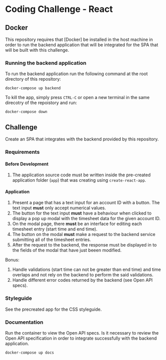 # Coding Challenge - React

## Docker
This repository requires that [Docker] be installed in the host machine in order
to run the backend application that will be integrated for the SPA that will
be built with this challenge.

### Running the backend application
To run the backend application run the following command at the root directory
of this repository:

```
docker-compose up backend
```

To kill the app, simply press `CTRL-C` or open a new terminal in the same
direcotry of the repoistory and run:

```
docker-compose down
```

## Challenge

Create an SPA that integrates with the backend provided by this repository.

### Requirements

#### Before Development

1. The application source code must be written inside the pre-created
   application folder (`app`) that was creating using `create-react-app`.

#### Application

1. Present a page that has a text input for an account ID with a button. The
   text input __must__ only accept numerical values.
2. The button for the text input __must__ have a behaviour when clicked to display
   a pop up modal with the timesheet data for the given account ID.
3. On the modal page, there __must__ be an interface for editing each timesheet
   entry (start time and end time).
4. The button on the modal __must__ make a request to the backend service
   submitting all of the timesheet entries.
5. After the request to the backend, the response must be displayed in to the
   fields of the modal that have just beeen modified.

Bonus:

1. Handle validations (start time can not be greater than end time) and time
   overlaps and not rely on the backend to perform the said validations.
2. Handle different error codes returned by the backend (see Open API specs).

### Styleguide

See the precreated app for the CSS styleguide.

### Documentation

Run the container to view the Open API specs. Is it necessary to review the
Open API specification in order to integrate successfully with the backend
application.

```
docker-compose up docs
```
